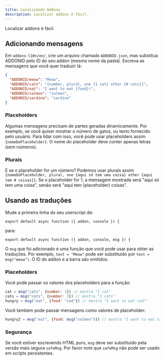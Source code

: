 ```yaml
---
title: Localizando Addons
description: Localizar addons é fácil.
---
```

Localizar addons é fácil.

## Adicionando mensagens
Em `addons-l10n/en/`, crie um arquivo chamado `ADDONID.json`, mas substitua ADDONID pelo ID do seu addon (mesmo nome da pasta). Escreva as mensagens que você quer traduzir lá:

```json
{
  "ADDONID/meow": "Meow",
  "ADDONID/cats": "{number, plural, one {1 cat} other {# cats}}",
  "ADDONID/eat": "I want to eat {food}!",
  "ADDONID/salmon": "salmon",
  "ADDONID/sardine": "sardine"
}
```

### Placeholders
Algumas mensagens precisam de partes geradas dinamicamente. Por exemplo, se você quiser mostrar o número de gatos, ou texto fornecido pelo usuário. Para lidar com isso, você pode usar placeholders assim `{nomeDoPlaceholder}`. O nome do placeholder deve conter apenas letras (sem números).

### Plurais
E se o placeholder for um número? Podemos usar plurais assim `{nomeDoPlaceholder, plural, one {aqui só tem uma coisa} other {aqui tem # coisas}}`. Se o placeholder for 1, a mensagem mostrada será "aqui só tem uma coisa", senão será "aqui tem (placeholder) coisas".

## Usando as traduções
Mude a primeira linha do seu userscript de:
```
export default async function ({ addon, console }) {
```

para:
```
export default async function ({ addon, console, msg }) {
```

O `msg` que foi adicionado é uma função que você pode usar para obter as traduções. Por exemplo, `text = "Meow"` pode ser substituído por `text = msg("meow")`. O ID do addon e a barra são omitidos.

### Placeholders
Você pode passar os valores dos placeholders para a função:
```js
cat = msg("cats", {number: 1}) // mostra "1 cat"
cats = msg("cats", {number: 3}) // mostra "3 cats"
hungry = msg("eat", {food: "cod"}) // mostra "I want to eat cod!"
```

Você também pode passar mensagens como valores de placeholder:
```js
hungry2 = msg("eat", {food: msg("salmon")}) // mostra "I want to eat salmon!"
```

### Segurança
Se você estiver escrevendo HTML puro, `msg` deve ser substituído pela versão mais segura `safeMsg`. Por favor note que `safeMsg` não pode ser usado em scripts persistentes.
